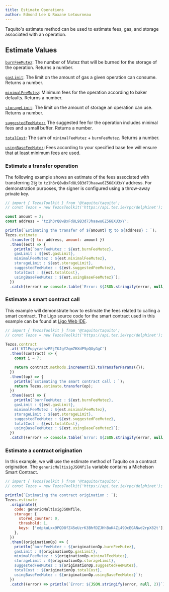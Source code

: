 ```yaml
---
title: Estimate Operations
author: Edmond Lee & Roxane Letourneau
---
```


Taquito's estimate method can be used to estimate fees, gas, and storage associated with an operation.

## Estimate Values

[`burnFeeMutez`](https://tezostaquito.io/typedoc/classes/_taquito_taquito.estimate.html#burnfeemutez): The number of Mutez that will be burned for the storage of the operation. Returns a number.

[`gasLimit`](https://tezostaquito.io/typedoc/classes/_taquito_taquito.estimate.html#gaslimit): The limit on the amount of gas a given operation can consume. Returns a number.

[`minimalFeeMutez`](https://tezostaquito.io/typedoc/classes/_taquito_taquito.estimate.html#minimalfeemutez): Minimum fees for the operation according to baker defaults. Returns a number.

[`storageLimit`](https://tezostaquito.io/typedoc/classes/_taquito_taquito.estimate.html#storagelimit): The limit on the amount of storage an operation can use. Returns a number.

[`suggestedFeeMutez:`](https://tezostaquito.io/typedoc/classes/_taquito_taquito.estimate.html#suggestedfeemutez) The suggested fee for the operation includes minimal fees and a small buffer. Returns a number.

[`totalCost`](https://tezostaquito.io/typedoc/classes/_taquito_taquito.estimate.html#totalcost): The sum of `minimalFeeMutez` + `burnFeeMutez`. Returns a number.

[`usingBaseFeeMutez`](https://tezostaquito.io/typedoc/classes/_taquito_taquito.estimate.html#usingbasefeemutez): Fees according to your specified base fee will ensure that at least minimum fees are used.

### Estimate a transfer operation

The following example shows an estimate of the fees associated with transferring 2ꜩ to `tz1h3rQ8wBxFd8L9B3d7Jhaawu6Z568XU3xY` address. For demonstration purposes, the signer is configured using a throw-away private key.

```js live noInline
// import { TezosToolkit } from '@taquito/taquito';
// const Tezos = new TezosToolkit('https://api.tez.ie/rpc/delphinet');

const amount = 2;
const address = 'tz1h3rQ8wBxFd8L9B3d7Jhaawu6Z568XU3xY';

println(`Estimating the transfer of ${amount} ꜩ to ${address} : `);
Tezos.estimate
  .transfer({ to: address, amount: amount })
  .then((est) => {
    println(`burnFeeMutez : ${est.burnFeeMutez}, 
    gasLimit : ${est.gasLimit}, 
    minimalFeeMutez : ${est.minimalFeeMutez}, 
    storageLimit : ${est.storageLimit}, 
    suggestedFeeMutez : ${est.suggestedFeeMutez}, 
    totalCost : ${est.totalCost}, 
    usingBaseFeeMutez : ${est.usingBaseFeeMutez}`);
  })
  .catch((error) => console.table(`Error: ${JSON.stringify(error, null, 2)}`));
```

### Estimate a smart contract call

This example will demonstrate how to estimate the fees related to calling a smart contract. The Ligo source code for the smart contract used in this example can be found at [Ligo Web IDE](https://ide.ligolang.org/p/N2QTykOAXBkXmiKcRCyg3Q).

```js live noInline
// import { TezosToolkit } from '@taquito/taquito';
// const Tezos = new TezosToolkit('https://api.tez.ie/rpc/delphinet');

Tezos.contract
  .at('KT1PupyraehzPEjTKJgY2qmZHXdP5pQUyGgC')
  .then((contract) => {
    const i = 7;

    return contract.methods.increment(i).toTransferParams({});
  })
  .then((op) => {
    println(`Estimating the smart contract call : `);
    return Tezos.estimate.transfer(op);
  })
  .then((est) => {
    println(`burnFeeMutez : ${est.burnFeeMutez}, 
    gasLimit : ${est.gasLimit}, 
    minimalFeeMutez : ${est.minimalFeeMutez}, 
    storageLimit : ${est.storageLimit}, 
    suggestedFeeMutez : ${est.suggestedFeeMutez}, 
    totalCost : ${est.totalCost}, 
    usingBaseFeeMutez : ${est.usingBaseFeeMutez}`);
  })
  .catch((error) => console.table(`Error: ${JSON.stringify(error, null, 2)}`));
```

### Estimate a contract origination

In this example, we will use the estimate method of Taquito on a contract origination. The `genericMultisigJSONfile` variable contains a Michelson Smart Contract.

```js live noInline
// import { TezosToolkit } from '@taquito/taquito';
// const Tezos = new TezosToolkit('https://api.tez.ie/rpc/delphinet');

println(`Estimating the contract origination : `);
Tezos.estimate
  .originate({
    code: genericMultisigJSONfile,
    storage: {
      stored_counter: 0,
      threshold: 1,
      keys: ['edpkuLxx9PQD8fZ45eUzrK3BhfDZJHhBuK4Zi49DcEGANwd2rpX82t'],
    },
  })
  .then((originationOp) => {
    println(`burnFeeMutez : ${originationOp.burnFeeMutez}, 
    gasLimit : ${originationOp.gasLimit}, 
    minimalFeeMutez : ${originationOp.minimalFeeMutez}, 
    storageLimit : ${originationOp.storageLimit}, 
    suggestedFeeMutez : ${originationOp.suggestedFeeMutez}, 
    totalCost : ${originationOp.totalCost}, 
    usingBaseFeeMutez : ${originationOp.usingBaseFeeMutez}`);
  })
  .catch((error) => println(`Error: ${JSON.stringify(error, null, 2)}`));
```
